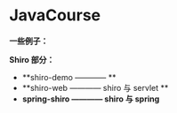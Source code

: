 # JavaCourse
**一些例子：**

**Shiro 部分：**

* **shiro-demo ————   **
* **shiro-web ———— shiro 与 servlet **
* **spring-shiro ———— shiro 与 spring**

